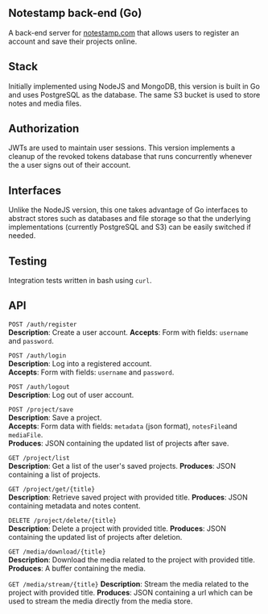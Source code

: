 ## Notestamp back-end (Go)
A back-end server for [notestamp.com](notestamp.com) that allows users to register an account and save their projects online.

## Stack
Initially implemented using NodeJS and MongoDB, this version is built in Go and uses PostgreSQL as the database. The same S3 bucket is used to store notes and media files.

## Authorization
JWTs are used to maintain user sessions. This version implements a cleanup of the revoked tokens database that runs concurrently whenever the a user signs out of their account.

## Interfaces
Unlike the NodeJS version, this one takes advantage of Go interfaces to abstract stores such as databases and file storage so that the underlying implementations (currently PostgreSQL and S3) can be easily switched if needed.

## Testing
Integration tests written in bash using `curl`.

## API
`POST /auth/register`  
**Description**: Create a user account.
**Accepts**: Form with fields: `username` and `password`.

`POST /auth/login`   
**Description**: Log into a registered account.  
**Accepts**: Form with fields: `username` and `password`.

`POST /auth/logout`  
**Description**: Log out of user account.

`POST /project/save`  
**Description**: Save a project.  
**Accepts**: Form data with fields: `metadata` (json format), `notesFile`and `mediaFile`.  
**Produces**: JSON containing the updated list of projects after save.

`GET /project/list`  
**Description**: Get a list of the user's saved projects.
**Produces**: JSON containing a list of projects.

`GET /project/get/{title}`  
**Description**: Retrieve saved project with provided title.
**Produces**: JSON containing metadata and notes content.

`DELETE /project/delete/{title}`  
**Description**: Delete a project with provided title.
**Produces**: JSON containing the updated list of projects after deletion.

`GET /media/download/{title}`  
**Description**: Download the media related to the project with provided title.
**Produces**: A buffer containing the media.

`GET /media/stream/{title}`
**Description**: Stream the media related to the project with provided title.
**Produces**: JSON containing a url which can be used to stream the media directly from the media store.

